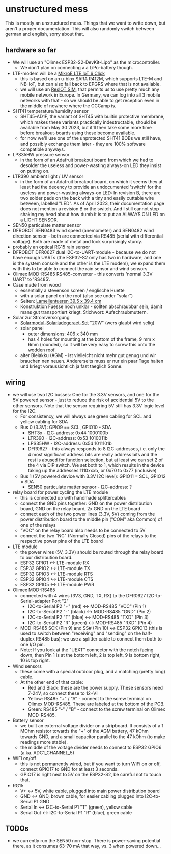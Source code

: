 
# unstructured mess

This is mostly an unstructured mess. Things that we want to
write down, but aren't a proper documentation. This will also
randomly switch between german and english, sorry about that.

## hardware so far

* We will use an "Olimex ESP32-S2-DevKit-Lipo" as the microcontroller.
  - We don't plan on connecting a a LiPo-battery though.
* LTE-modem will be a [MikroE LTE IoT 6 Click](https://www.mikroe.com/lte-iot-6-click)
  - this is based on an u-blox SARA R412M, which supports LTE-M and NB-IoT, but can also fall back to EPGRS where that is not available.
  - we will use an [ResIOT SIM](https://sim.resiot.io/), that permits us to use pretty much any mobile network in Europe. In Germany, we can log into all 3 mobile networks with that - so we should be able to get reception even in the middle of nowhere where the CCCamp is.
* SHT41 temperature/humidity sensor
  - SHT45-AD1F, the variant of SHT45 with builtin protective membrane, which makes these variants practically indestructable, should be available from May 30 2023, but it'll then take some more time before breakout-boards using these become available.
  - for now we'll use one of the unprotected SHT41 BOBs we still have, and possibly exchange them later - they are 100% software compatible anyways.
* LPS35HW pressure sensor
  - in the form of an Adafruit breakout board from which we had to desolder the useless and power-wasting always-on LED they insist on putting on.
* LTR390 ambient light / UV sensor
  - in the form of an Adafruit breakout board, on which it seems they at least had the decency to provide an undocumented 'switch' for the useless and power-wasting always-on LED: In revision B, there are two solder pads on the back with a tiny and easily cuttable wire between, labelled "LED". As of April 2023, their documentation page does not mention a revision B or the switch. And I still cannot stop shaking my head about how dumb it is to put an ALWAYS ON LED on a LIGHT SENSOR.
* SEN50 particulate matter sensor
* DFROBOT SEN0483 wind speed (anemometer) and SEN0482 wind direction sensor - both are connected via RS485 (serial with differential voltage). Both are made of metal and look surprisingly sturdy.
* probably an optical RG15 rain sensor
* DFROBOT DFR0627 dual I2C-to-UART-module - because we do not have enough UARTs (the ESP32-S2 only has two in hardware, and one is the system console and the other is the LTE modem), we expand them with this to be able to connect the rain sensor and wind sensors
* Olimex MOD-RS485 RS485-converter - this converts 'normal 3.3V UART' to 'RS485'.
* Case made from wood
  - essentially a stevenson screen / englische Huette
  - with a solar panel on the roof (also see under "solar")
  - Seiten: [Lamellentueren 39,5 x 39,4 cm](https://www.ben-camilla.com/index.php?a=3272)
  - Konstruktion Fuesse noch unklar - sollten abschraubbar sein, damit mans gut transportiert kriegt. Stichwort: Aufschraubmuttern.
* Solar zur Stromversorgung
  - [Solarmodul-Solarladegeraet-Set](https://www.amazon.de/-/dp/B07RZBVTGR/) "20W" (wers glaubt wird selig)
  - solar panel
    + outer dimensions: 406 x 340 mm
    + has 4 holes for mounting at the bottom of the frame, 9 mm x 6mm (rounded), so it will be very easy to screw this onto the wodden roof.
  - alter Bleiakku (AGM) - ist vielleicht nicht mehr gut genug und wir brauchen nen neuen. Andererseits muss er nur ein paar Tage halten und kriegt voraussichtlich ja fast taeglich Sonne.

## wiring ##

* we will use two I2C busses: One for the 3.3V sensors, and one for the 5V powered sensor - just to reduce the risk of accidential 5V to the other sensors. Note that the sensor requiring 5V still has 3.3V logic level for the I2C.
  - For consistency, we will always use green cabling for SCL and yellow cabling for SDA
  - Bus 0 (3.3V): GPIO9 == SCL, GPIO10 - SDA
    + SHT3x - I2C-address: 0x44 1000100b
    + LTR390 - I2C-address: 0x53 1010011b
    + LPS35HW - I2C-address: 0x5d 1011101b
    + DFR0627 - this always responds to 8 I2C-addresses, i.e. only the 4 most significant address bits are really address bits and the rest is abused for function selection, but at least we can set 2 of the 4 via DIP switch. We set both to 1, which results in the device taking up the addresses 1110xxxb, or 0x70 to 0x77 (inclusive)
  - Bus 1 (5V powered device with 3.3V I2C level): GPIO11 = SCL, GPIO12 = SDA
    + SEN50 particulate matter sensor - I2C-address: ?
* relay board for power cycling the LTE module
  - this is connected up with handmade splittercables
  - connect the GND pins together: GND on the power distribution board, GND on the relay board, 2x GND on the LTE board
  - connect each of the two power lines (3.3V, 5V) coming from the power distribution board to the middle pin ("COM" aka Common) of one of the relays
  - "VCC" on the relay board also needs to be connected to 5V
  - connect the two "NC" (Normally Closed) pins of the relays to the respective power pins of the LTE board
* LTE module
  - the power wires (5V, 3.3V) should be routed through the relay board to our distribution board.
  - ESP32 GPIO1 <-> LTE-module RX
  - ESP32 GPIO2 <-> LTE-module TX
  - ESP32 GPIO3 <-> LTE-module RTS
  - ESP32 GPIO4 <-> LTE-module CTS
  - ESP32 GPIO5 <-> LTE-module PWR
* Olimex MOD-RS485
  - connected with 4 wires (3V3, GND, TX, RX) to the DFR0627 I2C-to-Serial-adapter Port "2"
    + I2C-to-Serial P2 "+" (red) <-> MOD-RS485 "VCC" (Pin 1)
    + I2C-to-Serial P2 "-" (black) <-> MOD-RS485 "GND" (Pin 2)
    + I2C-to-Serial P2 "T" (blue) <-> MOD-RS485 "TXD" (Pin 3)
    + I2C-to-Serial P2 "R" (green) <-> MOD-RS485 "RXD" (Pin 4)
  - MOD-RS485 SCK (Pin 9) and SS# (Pin 10) <-> ESP32 GPIO13 (this is used to switch between "receiving" and "sending" on the half-duplex RS485 bus); we use a splitter cable to connect them both to one I/O pin.
  - Note: If you look at the "UEXT" connector with the notch facing down, then Pin 1 is at the bottom left, 2 is top left, 9 is bottom right, 10 is top right.
* Wind sensors
  - these come with a special outdoor plug, and a matching (pretty long) cable.
  - At the other end of that cable:
    + Red and Black: these are the power supply. These sensors need 7-24V, so connect these to 12+V!
    + Yellow: RS485 "+" / "A" - connect to the screw terminal on Olimex MOD-RS485. These are labeled at the bottom of the PCB.
    + Green: RS485 "-" / "B" - connect to the screw terminal on Olimex MOD-RS485.
* Battery sensor
  - we built an external voltage divider on a stripboard. It consists of a 1 MOhm resistor towards the "+" of the AGM battery, 47 kOhm towards GND, and a small capacitor parallel to the 47 kOhm (to make readings more stable).
  - the middle of the voltage divider needs to connect to ESP32 GPIO6 (a.ka. ADC1_CHANNEL_5)
* WiFi on/off
  - this is not permanently wired, but if you want to turn WiFi on or off, connect GPIO17 to GND for at least 3 seconds.
  - GPIO17 is right next to 5V on the ESP32-S2, be careful not to touch that.
* RG15
  - V+ <-> 5V, white cable, plugged into main power distribution board
  - GND <-> GND, brown cable, for easier cabling plugged into I2C-to-Serial P1 GND
  - Serial In <-> I2C-to-Serial P1 "T" (green), yellow cable
  - Serial Out <-> I2C-to-Serial P1 "R" (blue), green cable

## TODOs

* we currently run the SEN50 non-stop. There is power-saving potential there, as it consumes 63-70 mA that way, vs. 3 when powered down...

